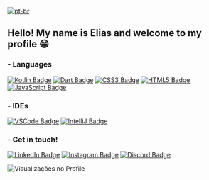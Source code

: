 [![pt-br](https://img.shields.io/badge/lang-pt--br-green.svg)](https://github.com/eliasdalvite/README.md)

## Hello! My name is Elias and welcome to my profile 😁

### - Languages

[![Kotlin Badge](https://img.shields.io/badge/Kotlin-0095D5?&style=for-the-badge&logo=kotlin&logoColor=white)](https://github.com/EliasDalvite/) [![Dart Badge](https://img.shields.io/badge/Dart-0175C2?style=for-the-badge&logo=dart&logoColor=white)](https://github.com/EliasDalvite/) [![CSS3 Badge](https://img.shields.io/badge/CSS3-1572B6?style=for-the-badge&logo=css3&logoColor=white)](https://github.com/EliasDalvite/) [![HTML5 Badge](https://img.shields.io/badge/HTML5-E34F26?style=for-the-badge&logo=html5&logoColor=white)](https://github.com/EliasDalvite/) [![JavaScript Badge](https://img.shields.io/badge/JavaScript-323330?style=for-the-badge&logo=javascript&logoColor=F7DF1E)](https://github.com/EliasDalvite/)

### - IDEs

[![VSCode Badge](https://img.shields.io/badge/VSCode-0078D4?style=for-the-badge&logo=visual%20studio%20code&logoColor=white)](https://github.com/EliasDalvite/) [![IntelliJ Badge](https://img.shields.io/badge/IntelliJ_IDEA-000000.svg?style=for-the-badge&logo=intellij-idea&logoColor=white)](https://github.com/EliasDalvite/)

### - Get in touch!

[![LinkedIn Badge](https://img.shields.io/badge/LinkedIn-0077B5?style=for-the-badge&logo=linkedin&logoColor=white)](https://github.com/EliasDalvite/) [![Instagram Badge](https://img.shields.io/badge/Instagram-E4405F?style=for-the-badge&logo=instagram&logoColor=white)](https://github.com/EliasDalvite/) [![Discord Badge](https://img.shields.io/badge/Discord-5865F2?style=for-the-badge&logo=discord&logoColor=white)](https://github.com/EliasDalvite/)

![Visualizações no Profile](https://komarev.com/ghpvc/?username=eliasdalvite&theme=)


<!--- Funcional!!  ![Linguagens mais usadas](https://github-readme-stats.vercel.app/api/top-langs/?username=eliasdalvite) -->
<!--- badges: https://github.com/alexandresanlim/Badges4-README.md-Profile -->
